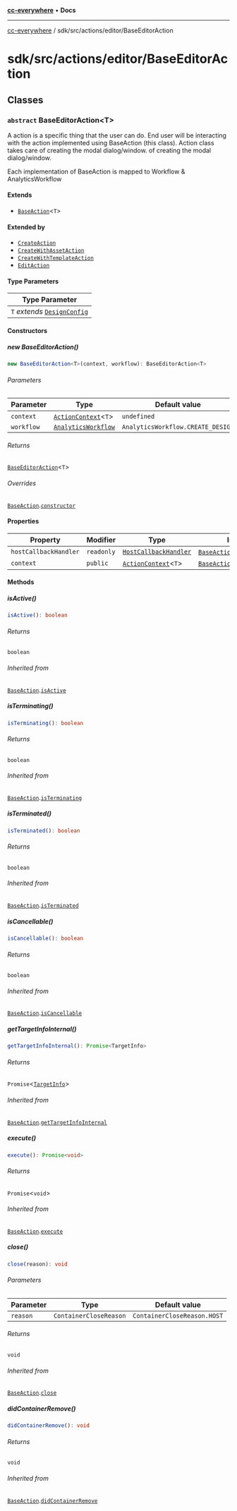 [**cc-everywhere**](../../../../index.md) • **Docs**

***

[cc-everywhere](../../../../index.md) / sdk/src/actions/editor/BaseEditorAction

# sdk/src/actions/editor/BaseEditorAction

## Classes

### `abstract` BaseEditorAction\<T\>

A action is a specific thing that the user can do. End user will be interacting
with the action implemented using BaseAction (this class). Action class takes care
of creating the modal dialog/window.
of creating the modal dialog/window.

Each implementation of BaseAction is mapped to Workflow & AnalyticsWorkflow

#### Extends

- [`BaseAction`](../BaseAction.md#baseactiont)\<`T`\>

#### Extended by

- [`CreateAction`](CreateAction.md#createaction)
- [`CreateWithAssetAction`](CreateWithAssetAction.md#createwithassetaction)
- [`CreateWithTemplateAction`](CreateWithTemplateAction.md#createwithtemplateaction)
- [`EditAction`](EditAction.md#editaction)

#### Type Parameters

| Type Parameter |
| ------ |
| `T` *extends* [`DesignConfig`](../../../../shared/src/types/editor/DesignConfig.md#designconfig) |

#### Constructors

##### new BaseEditorAction()

```ts
new BaseEditorAction<T>(context, workflow): BaseEditorAction<T>
```

###### Parameters

| Parameter | Type | Default value |
| ------ | ------ | ------ |
| `context` | [`ActionContext`](../ActionContext.md#actioncontextt)\<`T`\> | `undefined` |
| `workflow` | [`AnalyticsWorkflow`](../../analytics/AnalyticsManager.md#analyticsworkflow) | `AnalyticsWorkflow.CREATE_DESIGN` |

###### Returns

[`BaseEditorAction`](BaseEditorAction.md#baseeditoractiont)\<`T`\>

###### Overrides

[`BaseAction`](../BaseAction.md#baseactiont).[`constructor`](../BaseAction.md#constructors)

#### Properties

| Property | Modifier | Type | Inherited from |
| ------ | ------ | ------ | ------ |
| `hostCallbackHandler` | `readonly` | [`HostCallbackHandler`](../../host/HostCallbackHandler.md#hostcallbackhandler) | [`BaseAction`](../BaseAction.md#baseactiont).`hostCallbackHandler` |
| `context` | `public` | [`ActionContext`](../ActionContext.md#actioncontextt)\<`T`\> | [`BaseAction`](../BaseAction.md#baseactiont).`context` |

#### Methods

##### isActive()

```ts
isActive(): boolean
```

###### Returns

`boolean`

###### Inherited from

[`BaseAction`](../BaseAction.md#baseactiont).[`isActive`](../BaseAction.md#isactive)

##### isTerminating()

```ts
isTerminating(): boolean
```

###### Returns

`boolean`

###### Inherited from

[`BaseAction`](../BaseAction.md#baseactiont).[`isTerminating`](../BaseAction.md#isterminating)

##### isTerminated()

```ts
isTerminated(): boolean
```

###### Returns

`boolean`

###### Inherited from

[`BaseAction`](../BaseAction.md#baseactiont).[`isTerminated`](../BaseAction.md#isterminated)

##### isCancellable()

```ts
isCancellable(): boolean
```

###### Returns

`boolean`

###### Inherited from

[`BaseAction`](../BaseAction.md#baseactiont).[`isCancellable`](../BaseAction.md#iscancellable)

##### getTargetInfoInternal()

```ts
getTargetInfoInternal(): Promise<TargetInfo>
```

###### Returns

`Promise`\<[`TargetInfo`](../../../../shared/src/types/TargetInfo.md#targetinfo)\>

###### Inherited from

[`BaseAction`](../BaseAction.md#baseactiont).[`getTargetInfoInternal`](../BaseAction.md#gettargetinfointernal)

##### execute()

```ts
execute(): Promise<void>
```

###### Returns

`Promise`\<`void`\>

###### Inherited from

[`BaseAction`](../BaseAction.md#baseactiont).[`execute`](../BaseAction.md#execute)

##### close()

```ts
close(reason): void
```

###### Parameters

| Parameter | Type | Default value |
| ------ | ------ | ------ |
| `reason` | `ContainerCloseReason` | `ContainerCloseReason.HOST` |

###### Returns

`void`

###### Inherited from

[`BaseAction`](../BaseAction.md#baseactiont).[`close`](../BaseAction.md#close)

##### didContainerRemove()

```ts
didContainerRemove(): void
```

###### Returns

`void`

###### Inherited from

[`BaseAction`](../BaseAction.md#baseactiont).[`didContainerRemove`](../BaseAction.md#didcontainerremove)
